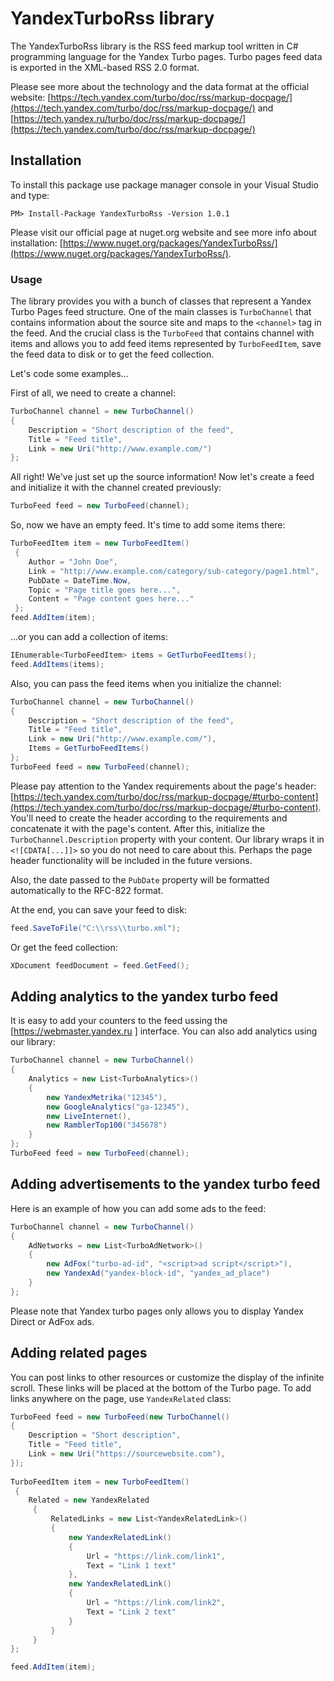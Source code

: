 # YandexTurboRss library
The YandexTurboRss library is the RSS feed markup tool written in C# programming language for the Yandex Turbo pages. Turbo pages feed data is exported in the XML-based RSS 2.0 format. 

Please see more about the technology and the data format at the official website: [https://tech.yandex.com/turbo/doc/rss/markup-docpage/](https://tech.yandex.com/turbo/doc/rss/markup-docpage/) and [https://tech.yandex.ru/turbo/doc/rss/markup-docpage/](https://tech.yandex.com/turbo/doc/rss/markup-docpage/) 

## Installation

To install this package use package manager console in your Visual Studio and type:
```
PM> Install-Package YandexTurboRss -Version 1.0.1
```

Please visit our official page at nuget.org website and see more info about installation: [https://www.nuget.org/packages/YandexTurboRss/](https://www.nuget.org/packages/YandexTurboRss/).

### Usage

The library provides you with a bunch of classes that represent a Yandex Turbo Pages feed structure. One of the main classes is ```TurboChannel``` that contains information about the source site and maps to the ```<channel>``` tag in the feed. And the crucial class is the ```TurboFeed``` that contains channel with items and allows you to add feed items represented by ```TurboFeedItem```, save the feed data to disk or to get the feed collection.

Let's code some examples...

First of all, we need to create a channel:

```c#
TurboChannel channel = new TurboChannel()
{
    Description = "Short description of the feed",
    Title = "Feed title",
    Link = new Uri("http://www.example.com/")
};
```
All right! We've just set up the source information! Now let's create a feed and initialize it with the channel created previously:

```c#
TurboFeed feed = new TurboFeed(channel);
```

So, now we have an empty feed. It's time to add some items there:

```c#
TurboFeedItem item = new TurboFeedItem()
 {
    Author = "John Doe",
    Link = "http://www.example.com/category/sub-category/page1.html",
    PubDate = DateTime.Now,
    Topic = "Page title goes here...",
    Content = "Page content goes here..."
 };
feed.AddItem(item);
```
...or you can add a collection of items:

```c#
IEnumerable<TurboFeedItem> items = GetTurboFeedItems();
feed.AddItems(items);
```
Also, you can pass the feed items when you initialize the channel:
```c#
TurboChannel channel = new TurboChannel()
{
    Description = "Short description of the feed",
    Title = "Feed title",
    Link = new Uri("http://www.example.com/"),
    Items = GetTurboFeedItems()
};
TurboFeed feed = new TurboFeed(channel);
```

Please pay attention to the Yandex requirements about the page's header: [https://tech.yandex.com/turbo/doc/rss/markup-docpage/#turbo-content](https://tech.yandex.com/turbo/doc/rss/markup-docpage/#turbo-content). You'll need to create the header according to the requirements and concatenate it with the page's content. After this, initialize the ``` TurboChannel.Description ``` property with your content. Our library wraps it in ``` <![CDATA[...]]> ``` so you do not need to care about this. Perhaps the page header functionality will be included in the future versions.

Also, the date passed to the ``` PubDate ``` property will be formatted automatically to the RFC-822 format.

At the end, you can save your feed to disk:

```c#
feed.SaveToFile("C:\\rss\\turbo.xml");
```

Or get the feed collection:

```c#
XDocument feedDocument = feed.GetFeed();
```

## Adding analytics to the yandex turbo feed

It is easy to add your counters to the feed ussing the [https://webmaster.yandex.ru ] interface. You can also add analytics using our library:

```c#
TurboChannel channel = new TurboChannel()
{
    Analytics = new List<TurboAnalytics>()
    {
        new YandexMetrika("12345"),
        new GoogleAnalytics("ga-12345"),
        new LiveInternet(),
        new RamblerTop100("345678")
    }
};
TurboFeed feed = new TurboFeed(channel);
```

## Adding advertisements to the yandex turbo feed

Here is an example of how you can add some ads to the feed:

```c#
TurboChannel channel = new TurboChannel()
{
    AdNetworks = new List<TurboAdNetwork>()
    {
        new AdFox("turbo-ad-id", "<script>ad script</script>"),
        new YandexAd("yandex-block-id", "yandex_ad_place")
    }
};
```

Please note that Yandex turbo pages only allows you to display Yandex Direct or AdFox ads.

## Adding related pages

You can post links to other resources or customize the display of the infinite scroll.
These links will be placed at the bottom of the Turbo page. To add links anywhere on the page, use ```YandexRelated``` class:

```c#
TurboFeed feed = new TurboFeed(new TurboChannel()
{
    Description = "Short description",
    Title = "Feed title",
    Link = new Uri("https://sourcewebsite.com"),
});
            
TurboFeedItem item = new TurboFeedItem()
 {
    Related = new YandexRelated
     {
         RelatedLinks = new List<YandexRelatedLink>()
         {
             new YandexRelatedLink()
             {
                 Url = "https://link.com/link1",
                 Text = "Link 1 text"
             },
             new YandexRelatedLink()
             {
                 Url = "https://link.com/link2",
                 Text = "Link 2 text"
             }
         }
     }
};

feed.AddItem(item);
```
